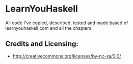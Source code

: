 # LearnYouHaskell
All code I've copied, described, tested and made based of learnyouhaskell.com and all the chapters

## Credits and Licensing:
- http://creativecommons.org/licenses/by-nc-sa/3.0/
